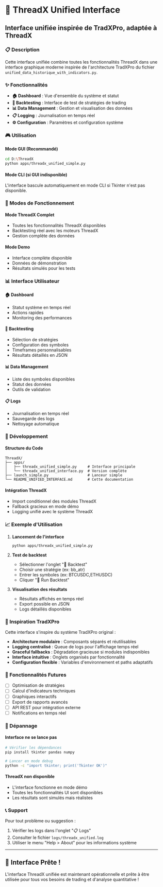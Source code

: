 # 🚀 ThreadX Unified Interface

## Interface unifiée inspirée de TradXPro, adaptée à ThreadX

### 📋 Description

Cette interface unifiée combine toutes les fonctionnalités ThreadX dans une interface graphique moderne inspirée de l'architecture TradXPro du fichier `unified_data_historique_with_indicators.py`.

### ✨ Fonctionnalités

- **🏠 Dashboard** : Vue d'ensemble du système et statut
- **🎯 Backtesting** : Interface de test de stratégies de trading
- **📊 Data Management** : Gestion et visualisation des données
- **📋 Logging** : Journalisation en temps réel
- **⚙️ Configuration** : Paramètres et configuration système

### 🎮 Utilisation

#### Mode GUI (Recommandé)
```bash
cd D:\ThreadX
python apps/threadx_unified_simple.py
```

#### Mode CLI (si GUI indisponible)
L'interface bascule automatiquement en mode CLI si Tkinter n'est pas disponible.

### 🔧 Modes de Fonctionnement

#### Mode ThreadX Complet
- Toutes les fonctionnalités ThreadX disponibles
- Backtesting réel avec les moteurs ThreadX
- Gestion complète des données

#### Mode Demo
- Interface complète disponible
- Données de démonstration
- Résultats simulés pour les tests

### 📊 Interface Utilisateur

#### 🏠 Dashboard
- Statut système en temps réel
- Actions rapides
- Monitoring des performances

#### 🎯 Backtesting
- Sélection de stratégies
- Configuration des symboles
- Timeframes personnalisables
- Résultats détaillés en JSON

#### 📊 Data Management
- Liste des symboles disponibles
- Statut des données
- Outils de validation

#### 📋 Logs
- Journalisation en temps réel
- Sauvegarde des logs
- Nettoyage automatique

### 🔨 Développement

#### Structure du Code
```
ThreadX/
├── apps/
│   ├── threadx_unified_simple.py     # Interface principale
│   └── threadx_unified_interface.py  # Version complète
├── launch_simple.py                  # Lanceur simple
└── README_UNIFIED_INTERFACE.md       # Cette documentation
```

#### Intégration ThreadX
- Import conditionnel des modules ThreadX
- Fallback gracieux en mode démo
- Logging unifié avec le système ThreadX

### 📈 Exemple d'Utilisation

1. **Lancement de l'interface**
   ```bash
   python apps/threadx_unified_simple.py
   ```

2. **Test de backtest**
   - Sélectionner l'onglet "🎯 Backtest"
   - Choisir une stratégie (ex: bb_atr)
   - Entrer les symboles (ex: BTCUSDC,ETHUSDC)
   - Cliquer "🚀 Run Backtest"

3. **Visualisation des résultats**
   - Résultats affichés en temps réel
   - Export possible en JSON
   - Logs détaillés disponibles

### 🎨 Inspiration TradXPro

Cette interface s'inspire du système TradXPro original :

- **Architecture modulaire** : Composants séparés et réutilisables
- **Logging centralisé** : Queue de logs pour l'affichage temps réel
- **Graceful fallbacks** : Dégradation gracieuse si modules indisponibles
- **Interface intuitive** : Onglets organisés par fonctionnalité
- **Configuration flexible** : Variables d'environnement et paths adaptatifs

### 🔮 Fonctionnalités Futures

- [ ] Optimisation de stratégies
- [ ] Calcul d'indicateurs techniques
- [ ] Graphiques interactifs
- [ ] Export de rapports avancés
- [ ] API REST pour intégration externe
- [ ] Notifications en temps réel

### 🐛 Dépannage

#### Interface ne se lance pas
```bash
# Vérifier les dépendances
pip install tkinter pandas numpy

# Lancer en mode debug
python -c "import tkinter; print('Tkinter OK')"
```

#### ThreadX non disponible
- L'interface fonctionne en mode démo
- Toutes les fonctionnalités UI sont disponibles
- Les résultats sont simulés mais réalistes

### 📞 Support

Pour tout problème ou suggestion :
1. Vérifier les logs dans l'onglet "📋 Logs"
2. Consulter le fichier `logs/threadx_unified.log`
3. Utiliser le menu "Help > About" pour les informations système

---

## 🎉 Interface Prête !

L'interface ThreadX unifiée est maintenant opérationnelle et prête à être utilisée pour tous vos besoins de trading et d'analyse quantitative !